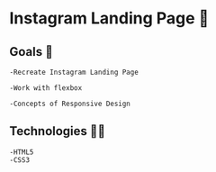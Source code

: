 # Instagram Landing Page 📸

## Goals 🎯
    -Recreate Instagram Landing Page

    -Work with flexbox

    -Concepts of Responsive Design

## Technologies 👩‍💻

    -HTML5
    -CSS3
    